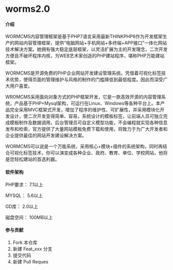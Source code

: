 # worms2.0

#### 介绍
WORMCMS内容管理框架是基于PHP7语言采用最新THINKPHP6作为开发框架生产的网站内容管理框架，提供“电脑网站+手机网站+多终端+APP接口”一体化网站技术解决方案。她拥有强大稳定底层框架，以灵活扩展为主的开发理念，二次开发方便且不破坏程序内核，为WEB艺术家创造的PHP建站程序，堪称PHP万能建站框架。

WORMCMS是开源免费的PHP企业网站开发建设管理系统。凭借着可视化标签技术优势，使得页面的管理维护与风格的制作的门槛降低到最低程度。因此而深受广大用户喜爱。

WROMCMS采用面向对象方式的PHP框架开发，它是一款高效开源的内容管理系统，产品基于PHP+Mysql架构，可运行在Linux、Windows等各种平台上。本产品完全采用MVC框架式开发，增加了程序的维护性、可扩展性，并采用模块化开发设计，使二次开发变得简单、容易，系统设计的模板标签，让前端人员可独立完成模板制作及数据调用，后台管理员可自定义模型功能，不会编程就实现各种信息发布和检索，官方提供了大量网站模板免费下载和使用，将致力于为广大开发者和企业提供最佳的网站开发建设解决方案。 

WORMCMS可以说是一个万能系统，采用核心+模块+插件的系统架构，同时再结合可视化标签技术，你可以演变成各种企业、政府、教育、单位、学校网站，他将是您轻松建站的首选利器。

#### 软件架构

PHP要求： 7.1以上

MYSQL： 5.6以上

GD库： 2.0以上

磁盘空间： 100MB以上


#### 参与贡献

1.  Fork 本仓库
2.  新建 Feat_xxx 分支
3.  提交代码
4.  新建 Pull Reques
